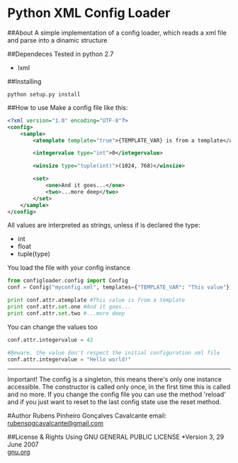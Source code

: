 Python XML Config Loader
===========

##About
A simple implementation of a config loader, which reads a xml file and parse into a dinamic structure

##Dependeces
Tested in python 2.7
*    lxml

##Installing
```
python setup.py install
```

##How to use
Make a config file like this:
```xml
<?xml version="1.0" encoding="UTF-8"?>
<config>
    <sample>
        <atemplate template="true">{TEMPLATE_VAR} is from a template</atemplate>

        <integervalue type="int">0</integervalue>

        <winsize type="tuple(int)">(1024, 768)</winsize>

        <set>
            <one>And it goes...</one>
            <two>...more deep</two>
        </set>
    </sample>
</config>
```
All values are interpreted as strings, unless if is declared the type:
*   int
*   float
*   tuple(type)

You load the file with your config instance
```python
from configloader.config import Config
conf = Config("myconfig.xml", templates={"TEMPLATE_VAR": "This value"})

print conf.attr.atemplate #This value is from a template
print conf.attr.set.one #And it goes...
print conf.attr.set.two #...more deep

```
You can change the values too
```python
conf.attr.integervalue = 42

#Beware, the value don't respect the initial configuration xml file
conf.attr.integervalue = "Hello world!"
```

***

Important! The config is a singleton, this means there's only one instance accessible.
The constructor is called only once, in the first time this is called and no more.
If you change the config file you can use the method 'reload' and if you just want to reset to the last config state
use the reset method.

#Author
Rubens Pinheiro Gonçalves Cavalcante
email: [rubenspgcavalcante@gmail.com](mailto:rubenspgcavalcante@gmail.com)

##License & Rights
Using GNU GENERAL PUBLIC LICENSE *Version 3, 29 June 2007  
[gnu.org](http://www.gnu.org/copyleft/gpl.html,"GPLv3")

